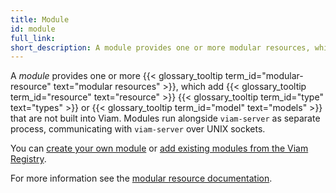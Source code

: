 ```yaml
---
title: Module
id: module
full_link:
short_description: A module provides one or more modular resources, which add resource types or models that are not built into Viam.
---
```


A _module_ provides one or more {{< glossary_tooltip term_id="modular-resource" text="modular resources" >}}, which add {{< glossary_tooltip term_id="resource" text="resource" >}} {{< glossary_tooltip term_id="type" text="types" >}} or {{< glossary_tooltip term_id="model" text="models" >}} that are not built into Viam.
Modules run alongside `viam-server` as separate process, communicating with `viam-server` over UNIX sockets.

You can [create your own module](/how-tos/create-module/) or [add existing modules from the Viam Registry](/registry/modular-resources/).

For more information see the [modular resource documentation](/registry/).
